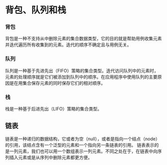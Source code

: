 # 背包、队列和栈

### 背包
背包是一种不支持从中删除元素的集合数据类型，它的目的就是帮助用例收集元素并迭代遍历所有收集到的元素。迭代的顺序不确定且与用例无关。

### 队列
队列是一种基于先进先出（FIFO）策略的集合类型。迭代访问队列中的元素时，元素的处理顺序就是它们被添加到队列中的顺序。在应用程序中使用队列的主要原因是在用集合保存元素的同时保存它们的相对顺序。

### 栈
栈是一种基于后进先出（LIFO）策略的集合类型。

## 链表
链表是一种递归的数据结构，它或者为空（null），或者是指向一个结点（node）的引用，该结点含有一个泛型的元素和一个指向另一条链表的引用。
链表表示的是一列元素，我们也可以用一个数组表示一列元素。不同之处在于，在链表中向序列插入元素或是从序列中删除元素都更方便。